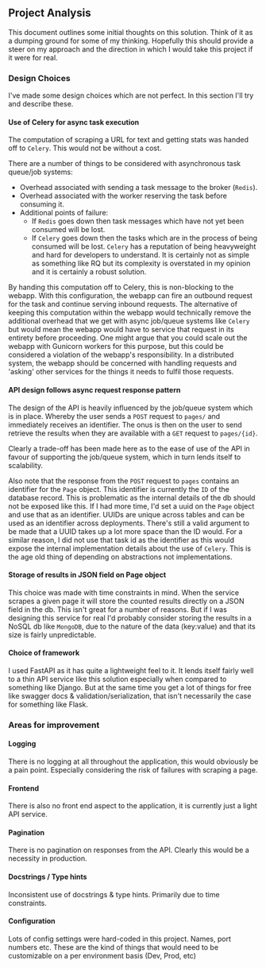 ## Project Analysis

This document outlines some initial thoughts on this solution.
Think of it as a dumping ground for some of my thinking.
Hopefully this should provide a steer on my approach and 
the direction in which I would take this project if it were for real.


### Design Choices

I've made some design choices which are not perfect. 
In this section I'll try and describe these.

#### Use of Celery for async task execution

The computation of scraping a URL for text and getting stats was handed off to `Celery`.
This would not be without a cost. 

There are a number of things to be considered with asynchronous task queue/job systems:
  - Overhead associated with sending a task message to the broker (`Redis`).
  - Overhead associated with the worker reserving the task before consuming it.
  - Additional points of failure:
    - If `Redis` goes down then task messages which have not yet been consumed will be lost.
    - If `Celery` goes down then the tasks which are in the process of being consumed will be lost.
`Celery` has a reputation of being heavyweight and hard for developers to understand. 
It is certainly not as simple as something like RQ but its complexity is overstated in my opinion and 
it is certainly a robust solution.

By handing this computation off to Celery, this is non-blocking to the webapp. 
With this configuration, the webapp can fire an outbound request for the task and continue serving inbound requests.
The alternative of keeping this computation within the webapp would technically remove the additional overhead that 
we get with async job/queue systems like `Celery` but would mean the webapp would have to service 
that request in its entirety before proceeding. 
One might argue that you could scale out the webapp with Gunicorn workers for this purpose, but this could be 
considered a violation of the webapp's responsibility. 
In a distributed system, the webapp should be concerned with handling requests and 'asking' other services for 
the things it needs to fulfil those requests.

#### API design follows async request response pattern

The design of the API is heavily influenced by the job/queue system which is in place.
Whereby the user sends a `POST` request to `pages/` and immediately receives an identifier.
The onus is then on the user to send retrieve the results when they are available with a `GET` request to `pages/{id}`.

Clearly a trade-off has been made here as to the ease of use of the API in favour of supporting the job/queue system,
which in turn lends itself to scalability.

Also note that the response from the `POST` request to `pages` contains an identifier for the `Page` object.
This identifier is currently the `ID` of the database record. 
This is problematic as the internal details of the db should not be exposed like this. 
If I had more time, I'd set a uuid on the `Page` object and use that as an identifier. 
UUIDs are unique across tables and can be used as an identifier across deployments. 
There's still a valid argument to be made that a UUID takes up a lot more space than the ID would.
For a similar reason, I did not use that task id as the identifier as this would expose the internal implementation
details about the use of `Celery`. This is the age old thing of depending on abstractions not implementations.


#### Storage of results in JSON field on Page object

This choice was made with time constraints in mind. When the service scrapes a given page it will store the counted
results directly on a JSON field in the db. This isn't great for a number of reasons. 
But if I was designing this service for real I'd probably consider storing the results in a NoSQL db like `MongoDB`,
due to the nature of the data (key:value) and that its size is fairly unpredictable.


#### Choice of framework

I used FastAPI as it has quite a lightweight feel to it. It lends itself fairly well to a thin API service like 
this solution especially when compared to something like Django. 
But at the same time you get a lot of things for free like swagger docs & validation/serialization, 
that isn't necessarily the case for something like Flask.


### Areas for improvement

#### Logging

There is no logging at all throughout the application, this would obviously be a pain point.
Especially considering the risk of failures with scraping a page.

#### Frontend

There is also no front end aspect to the application, it is currently just a light API service.


#### Pagination

There is no pagination on responses from the API. Clearly this would be a necessity in production.


#### Docstrings / Type hints

Inconsistent use of docstrings & type hints. Primarily due to time constraints.


#### Configuration 

Lots of config settings were hard-coded in this project. Names, port numbers etc. 
These are the kind of things that would need to be customizable on a per environment basis (Dev, Prod, etc) 
